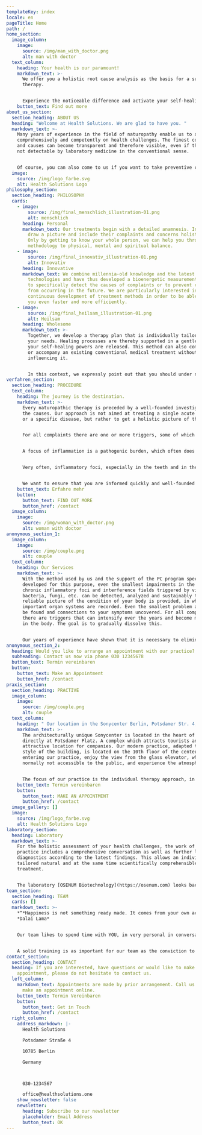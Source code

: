 ```yaml
---
templateKey: index
locale: en
pageTitle: Home
path: /
home_section:
  image_column:
    image:
      source: /img/man_with_doctor.png
      alt: man with doctor
  text_column:
    heading: Your health is our paramount!
    markdown_text: >-
      We offer you a holistic root cause analysis as the basis for a successful
      therapy.


      Experience the noticeable difference and activate your self-healing powers sustainably.
    button_text: Find out more
about_us_section:
  section_heading: ABOUT US
  heading: "Welcome at Health Solutions. We are glad to have you. "
  markdown_text: >-
    Many years of experience in the field of naturopathy enable us to advise you
    comprehensively and competently on health challenges. The finest connections
    and causes can become transparent and therefore visible, even if these are
    not detectable by laboratory medicine in the conventional sense.


    Of course, you can also come to us if you want to take preventive care of your health and replenish resources, stabilize your health and make your body more resistant to environmental influences.
  image:
    source: /img/logo_farbe.svg
    alt: Health Solutions Logo
philosophy_section:
  section_heading: PHILOSOPHY
  cards:
    - image:
        source: /img/final_menschlich_illustration-01.png
        alt: menschlich
      heading: Personal
      markdown_text: Our treatments begin with a detailed anamnesis. Individually, we
        draw a picture and include their complaints and concerns holistically.
        Only by getting to know your whole person, we can help you through our
        methodology to physical, mental and spiritual balance.
    - image:
        source: /img/final_innovativ_illustration-01.png
        alt: Innovativ
      heading: Innovative
      markdown_text: We combine millennia-old knowledge and the latest scientific
        technologies and have thus developed a bioenergetic measurement method
        to specifically detect the causes of complaints or to prevent complaints
        from occurring in the future. We are particularly interested in the
        continuous development of treatment methods in order to be able to help
        you even faster and more efficiently.
    - image:
        source: /img/final_heilsam_illustration-01.png
        alt: Heilsam
      heading: Wholesome
      markdown_text: >-
        Together, we develop a therapy plan that is individually tailored to
        your needs. Healing processes are thereby supported in a gentle way and
        your self-healing powers are released. This method can also complement
        or accompany an existing conventional medical treatment without
        influencing it.


        In this context, we expressly point out that you should under no circumstances discontinue medically advised or already ongoing treatments or stop taking medications that have been prescribed to you without medical advice.
verfahren_section:
  section_heading: PROCEDURE
  text_column:
    heading: The journey is the destination.
    markdown_text: >-
      Every naturopathic therapy is preceded by a well-founded investigation of
      the causes. Our approach is not aimed at treating a single acute problem
      or a specific disease, but rather to get a holistic picture of them.


      For all complaints there are one or more triggers, some of which can accumulate and intensify over the years. Through our method based on root cause research, these triggers and thus your complaints are treatable. With the method we use, it is possible to identify dysfunctions and inflammatory foci in the body and to show the connection to diseases that have long been forgotten.


      A focus of inflammation is a pathogenic burden, which often does not cause any direct complaints, but has a remote effect on other organs and negatively influences their function. From this circumstance follows the conclusion that rarely where complaints occur, there are also the causes. Practice shows that often more than one stress is to be found and only the interaction of all these "poison doses" leads to complaints and finally to a disease. Inflammatory foci are increasingly found in people who often feel fatigued or suffer from chronic diseases.


      Very often, inflammatory foci, especially in the teeth and in the upper part of the head, especially the ears, are not recognized and are a constant source of pathogens that continuously burden the body and thus prevent a complete recovery. With our procedure we can also recognize these and thus give the body the chance to regain its natural vitality. Even in case of acute illnesses, such as flu-like infections or gastrointestinal diseases, we can very quickly stimulate the body to activate its self-healing powers and initiate a recovery process by analyzing the pathogens.


      We want to ensure that you are informed quickly and well-founded about what is happening in your body and to regain their health and performance.
    button_text: Erfahre mehr
    button:
      button_text: FIND OUT MORE
      button_href: /contact
  image_column:
    image:
      source: /img/woman_with_doctor.png
      alt: woman with doctor
anonymous_section_1:
  image_column:
    image:
      source: /img/couple.png
      alt: couple
  text_column:
    heading: Our Services
    markdown_text: >-
      With the method used by us and the support of the PC program specially
      developed for this purpose, even the smallest impairments in the body,
      chronic inflammatory foci and interference fields triggered by viruses,
      bacteria, fungi, etc. can be detected, analyzed and sustainably treated. A
      reliable picture of the condition of your body is provided, in which all
      important organ systems are recorded. Even the smallest problem areas can
      be found and connections to your symptoms uncovered. For all complaints
      there are triggers that can intensify over the years and become manifest
      in the body. The goal is to gradually dissolve this.


      Our years of experience have shown that it is necessary to eliminate the chronic inflammatory foci and bacterial or viral interference fields in order to enable a holistic recovery. Without this, the body is not able to deal with the challenges of everyday life, as well as other psychological and physical ailments.
anonymous_section_2:
  heading: Would you like to arrange an appointment with our practice?
  subheading: Contact us now via phone 030 12345678
  button_text: Termin vereinbaren
  button:
    button_text: Make an Appointment
    button_href: /contact
praxis_section:
  section_heading: PRACTIVE
  image_column:
    image:
      source: /img/couple.png
      alt: couple
  text_column:
    heading: " Our location in the Sonycenter Berlin, Potsdamer Str. 4, 10785 Berlin"
    markdown_text: >-
      The architecturally unique Sonycenter is located in the heart of Berlin,
      directly at Potsdamer Platz. A complex which attracts tourists and is an
      attractive location for companies. Our modern practice, adapted to the
      style of the building, is located on the 10th floor of the center. Before
      entering our practice, enjoy the view from the glass elevator, which is
      normally not accessible to the public, and experience the atmosphere.


      The focus of our practice is the individual therapy approach, in the sense of naturopathic therapies, which understand the human being as a whole and as an individual. We are looking forward to working with you on and for your health.
    button_text: Termin vereinbaren
    button:
      button_text: MAKE AN APPOINTMENT
      button_href: /contact
  image_gallery: []
  image:
    source: /img/logo_farbe.svg
    alt: Health Solutions Logo
laboratory_section:
  heading: Laboratory
  markdown_text: >-
    For the holistic assessment of your health challenges, the work of the
    practice includes a comprehensive conversation as well as further laboratory
    diagnostics according to the latest findings. This allows an individually
    tailored natural and at the same time scientifically comprehensible
    treatment.


    The laboratory [OSENUM Biotechnology](https://osenum.com) looks back on 30 years of experience and is characterized by above-average commitment in connection with research and development and is an indispensable partner for us in the sense of your well-being.
team_section:
  section_heading: TEAM
  cards: []
  markdown_text: >-
    *“*Happiness is not something ready made. It comes from your own actions.“,
    *Dalai Lama*


    Our team likes to spend time with YOU, in very personal in conversation and during treatment. Your person is present, whether in the laboratory or in the practice or also during the constant exchange with doctors, who support us with their knowledge and professional competence.


    A solid training is as important for our team as the conviction to achievehigh results with personal commitment. Visit us and let us convince you.
contact_section:
  section_heading: CONTACT
  heading: If you are interested, have questions or would like to make an
    appointment, please do not hesitate to contact us.
  left_column:
    markdown_text: Appointments are made by prior arrangement. Call us or easily
      make an appointment online.
    button_text: Termin Vereinbaren
    button:
      button_text: Get in Touch
      button_href: /contact
  right_column:
    address_markdown: |-
      Health Solutions

      Potsdamer Straße 4

      10785 Berlin

      Germany



      030-1234567

      office@healthsolutions.one
    show_newsletter: false
    newsletter:
      heading: Subscribe to our newsletter
      placeholder: Email Address
      button_text: OK
---
```

